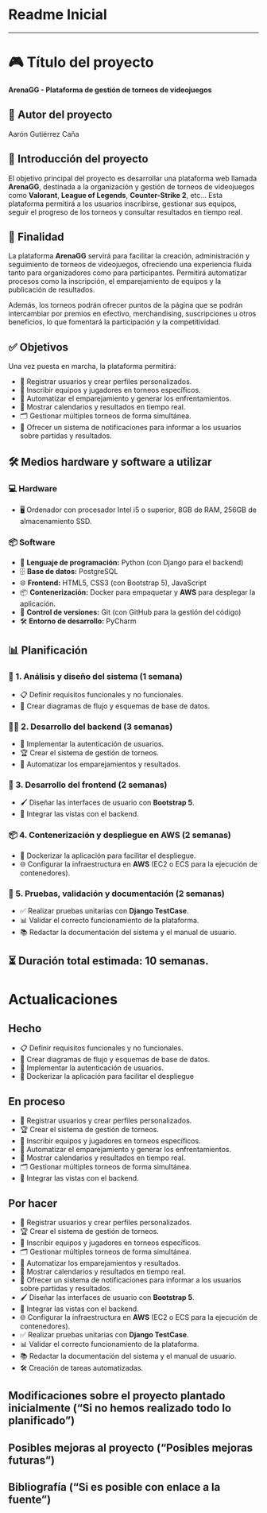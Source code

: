 # Readme Inicial
---
# 🎮 Título del proyecto

**ArenaGG - Plataforma de gestión de torneos de videojuegos**

## 👤 Autor del proyecto

Aarón Gutiérrez Caña

## 📖 Introducción del proyecto

El objetivo principal del proyecto es desarrollar una plataforma web llamada **ArenaGG**, destinada a la organización y gestión de torneos de videojuegos como **Valorant**, **League of Legends**, **Counter-Strike 2**, etc... Esta plataforma permitirá a los usuarios inscribirse, gestionar sus equipos, seguir el progreso de los torneos y consultar resultados en tiempo real. 

## 🎯 Finalidad

La plataforma **ArenaGG** servirá para facilitar la creación, administración y seguimiento de torneos de videojuegos, ofreciendo una experiencia fluida tanto para organizadores como para participantes. Permitirá automatizar procesos como la inscripción, el emparejamiento de equipos y la publicación de resultados.

Además, los torneos podrán ofrecer puntos de la página que se podrán intercambiar por premios en efectivo, merchandising, suscripciones u otros beneficios, lo que fomentará la participación y la competitividad.

## ✅ Objetivos

Una vez puesta en marcha, la plataforma permitirá:

- 🔐 Registrar usuarios y crear perfiles personalizados.
- 📝 Inscribir equipos y jugadores en torneos específicos.
- 🔄 Automatizar el emparejamiento y generar los enfrentamientos.
- 📅 Mostrar calendarios y resultados en tiempo real.
- 🗂️ Gestionar múltiples torneos de forma simultánea.
- 🔔 Ofrecer un sistema de notificaciones para informar a los usuarios sobre partidas y resultados.

## 🛠️ Medios hardware y software a utilizar

### 💻 Hardware

- 🖥️ Ordenador con procesador Intel i5 o superior, 8GB de RAM, 256GB de almacenamiento SSD.

### 📦 Software

- 🐍 **Lenguaje de programación:** Python (con Django para el backend)
- 🗄️ **Base de datos:** PostgreSQL
- 🌐 **Frontend:** HTML5, CSS3 (con Bootstrap 5), JavaScript
- 📦 **Contenerización:** Docker para empaquetar y **AWS** para desplegar la aplicación. 
- 🔄 **Control de versiones:** Git (con GitHub para la gestión del código)
- 🛠️ **Entorno de desarrollo:** PyCharm

## 📊 Planificación

### 📌 1. Análisis y diseño del sistema (1 semana)

- 📋 Definir requisitos funcionales y no funcionales.
- 📐 Crear diagramas de flujo y esquemas de base de datos.

### 🧑‍💻 2. Desarrollo del backend (3 semanas)

- 🔑 Implementar la autenticación de usuarios.
- 🏆 Crear el sistema de gestión de torneos.
- 🔢 Automatizar los emparejamientos y resultados.

### 🎨 3. Desarrollo del frontend (2 semanas)

- 🖌️ Diseñar las interfaces de usuario con **Bootstrap 5**.
- 🔗 Integrar las vistas con el backend.

### 📦 4. Contenerización y despliegue en AWS (2 semanas)

- 🐳 Dockerizar la aplicación para facilitar el despliegue.
- 🌐 Configurar la infraestructura en **AWS** (EC2 o ECS para la ejecución de contenedores).

### 🧪 5. Pruebas, validación y documentación (2 semanas)

- ✅ Realizar pruebas unitarias con **Django TestCase**.
- 📊 Validar el correcto funcionamiento de la plataforma.
- 📚 Redactar la documentación del sistema y el manual de usuario.

**⏳ Duración total estimada:** 10 semanas.
---

# Actualicaciones

## Hecho

- 📋 Definir requisitos funcionales y no funcionales.
- 📐 Crear diagramas de flujo y esquemas de base de datos.
- 🔑 Implementar la autenticación de usuarios.
- 🐳 Dockerizar la aplicación para facilitar el despliegue

## En proceso

- 🔐 Registrar usuarios y crear perfiles personalizados.
- 🏆 Crear el sistema de gestión de torneos.
- 📝 Inscribir equipos y jugadores en torneos específicos.
- 🔄 Automatizar el emparejamiento y generar los enfrentamientos.
- 📅 Mostrar calendarios y resultados en tiempo real.
- 🗂️ Gestionar múltiples torneos de forma simultánea.
- 🔗 Integrar las vistas con el backend.

## Por hacer

- 🔐 Registrar usuarios y crear perfiles personalizados.
- 🏆 Crear el sistema de gestión de torneos.
- 📝 Inscribir equipos y jugadores en torneos específicos.
- 🗂️ Gestionar múltiples torneos de forma simultánea.
- 🔢 Automatizar los emparejamientos y resultados.
- 📅 Mostrar calendarios y resultados en tiempo real.
- 🔔 Ofrecer un sistema de notificaciones para informar a los usuarios sobre partidas y resultados.
- 🖌️ Diseñar las interfaces de usuario con **Bootstrap 5**.
- 🔗 Integrar las vistas con el backend.
- 🌐 Configurar la infraestructura en **AWS** (EC2 o ECS para la ejecución de contenedores).
- ✅ Realizar pruebas unitarias con **Django TestCase**.
- 📊 Validar el correcto funcionamiento de la plataforma.
- 📚 Redactar la documentación del sistema y el manual de usuario.
- 🛠️ Creación de tareas automatizadas.

## Modificaciones sobre el proyecto plantado inicialmente (“Si no hemos realizado todo lo planificado”)

## Posibles mejoras al proyecto (“Posibles mejoras futuras”)

## Bibliografía (“Si es posible con enlace a la fuente”)


